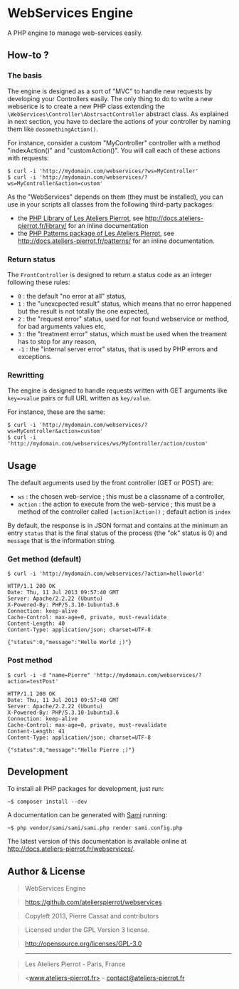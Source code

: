 WebServices Engine
===================

A PHP engine to manage web-services easily.


## How-to ?

### The basis

The engine is designed as a sort of "MVC" to handle new requests by developing your Controllers
easily. The only thing to do to write a new webserice is to create a new PHP class extending
the `\WebServices\Controller\AbstrsactController` abstract class. As explained in next section,
you have to declare the actions of your controller by naming them like `dosomethingAction()`. 

For instance, consider a custom "MyController" controller with a method "indexAction()" and
"customAction()". You will call each of these actions with requests:

    $ curl -i 'http://mydomain.com/webservices/?ws=MyController'
    $ curl -i 'http://mydomain.com/webservices/?ws=MyController&action=custom'

As the "WebServices" depends on them (they must be installed), you can use in your scripts
all classes from the following third-party packages:

-   the [PHP Library of Les Ateliers Pierrot](https://github.com/atelierspierrot/library), 
    see <http://docs.ateliers-pierrot.fr/library/> for an inline documentation
-   the [PHP Patterns package of Les Ateliers Pierrot](https://github.com/atelierspierrot/patterns), 
    see <http://docs.ateliers-pierrot.fr/patterns/> for an inline documentation.

### Return status

The `FrontController` is designed to return a status code as an integer following these rules:

-   `0` : the default "no error at all" status,
-   `1` : the "unexcpected result" status, which means that no error happened but the result
    is not totally the one expected,
-   `2` : the "request error" status, used for not found webservice or method, for bad arguments
    values etc,
-   `3` : the "treatment error" status, which must be used when the treament has to stop for
    any reason,
-   `-1` : the "internal server error" status, that is used by PHP errors and exceptions.

### Rewritting

The engine is designed to handle requests written with GET arguments like `key=>value` pairs
or full URL written as `key/value`.

For instance, these are the same:

    $ curl -i 'http://mydomain.com/webservices/?ws=MyController&action=custom'
    $ curl -i 'http://mydomain.com/webservices/ws/MyController/action/custom'


## Usage

The default arguments used by the front controller (GET or POST) are:

-   `ws` : the chosen web-service ; this must be a classname of a controller,
-   `action` : the action to execute from the web-service ; this must be a method of the controller
    called `[action]Action()` ; default action is `index`

By default, the response is in JSON format and contains at the minimum an entry `status` that is
the final status of the process (the "ok" status is 0) and `message` that is the information
string.


### Get method (default)

    $ curl -i 'http://mydomain.com/webservices/?action=helloworld'

    HTTP/1.1 200 OK
    Date: Thu, 11 Jul 2013 09:57:40 GMT
    Server: Apache/2.2.22 (Ubuntu)
    X-Powered-By: PHP/5.3.10-1ubuntu3.6
    Connection: keep-alive
    Cache-Control: max-age=0, private, must-revalidate
    Content-Length: 40
    Content-Type: application/json; charset=UTF-8

    {"status":0,"message":"Hello World ;)"}

### Post method

    $ curl -i -d "name=Pierre" 'http://mydomain.com/webservices/?action=testPost'

    HTTP/1.1 200 OK
    Date: Thu, 11 Jul 2013 09:57:40 GMT
    Server: Apache/2.2.22 (Ubuntu)
    X-Powered-By: PHP/5.3.10-1ubuntu3.6
    Connection: keep-alive
    Cache-Control: max-age=0, private, must-revalidate
    Content-Length: 41
    Content-Type: application/json; charset=UTF-8

    {"status":0,"message":"Hello Pierre ;)"}


## Development

To install all PHP packages for development, just run:

    ~$ composer install --dev

A documentation can be generated with [Sami](https://github.com/fabpot/Sami) running:

    ~$ php vendor/sami/sami/sami.php render sami.config.php

The latest version of this documentation is available online at <http://docs.ateliers-pierrot.fr/webservices/>.


## Author & License

>    WebServices Engine

>    https://github.com/atelierspierrot/webservices

>    Copyleft 2013, Pierre Cassat and contributors

>    Licensed under the GPL Version 3 license.

>    http://opensource.org/licenses/GPL-3.0

>    ----

>    Les Ateliers Pierrot - Paris, France

>    <www.ateliers-pierrot.fr> - <contact@ateliers-pierrot.fr>
